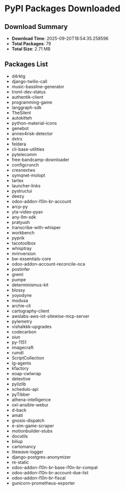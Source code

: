 # PyPI Packages Downloaded

## Download Summary
- **Download Time**: 2025-09-20T18:54:35.258596
- **Total Packages**: 79
- **Total Size**: 2.71 MB

## Packages List
- d4rktg
- django-twilio-call
- music-bassline-generator
- troml-dev-status
- authentik-client
- programming-game
- langgraph-sdk
- TheSilent
- autokitteh
- python-material-icons
- genebot
- annex4risk-detector
- dxtrx
- feldera
- cli-base-utilities
- pytelecomm
- free-bandcamp-downloader
- configcrunch
- cresnextws
- symqnet-molopt
- tartex
- launcher-links
- pystructui
- deezy
- odoo-addon-l10n-br-account
- arcp-py
- yta-video-pyav
- any-llm-sdk
- pratyush
- transcribe-with-whisper
- workbench
- pyprik
- tacotoolbox
- whisptray
- mrinversion
- bw-essentials-core
- odoo-addon-account-reconcile-oca
- postinfer
- greml
- pumpe
- determinismus-kit
- blossy
- yoyodyne
- modusa
- archie-cli
- cartography-client
- awslabs-aws-iot-sitewise-mcp-server
- pylemetry
- vishalkkk-upgrades
- codecarbon
- siun
- py-1151
- imagecraft
- rumdl
- ScriptCollection
- lg-agents
- kfactory
- eoap-cwlwrap
- detextive
- pylizlib
- schedulo-api
- pyTibber
- athena-intelligence
- oxl-ansible-webui
- d-back
- amati
- gnosis-dispatch
- e-sim-game-scraper
- motionbuilder-stubs
- docutils
- biliup
- cartomancy
- litewave-logger
- django-postgres-anonymizer
- re-static
- odoo-addon-l10n-br-base-l10n-br-compat
- odoo-addon-l10n-br-account-due-list
- odoo-addon-l10n-br-fiscal
- gunicorn-prometheus-exporter
